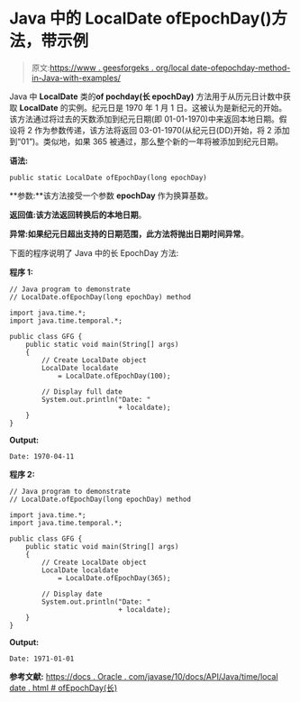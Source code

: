 # Java 中的 LocalDate ofEpochDay()方法，带示例

> 原文:[https://www . geesforgeks . org/local date-ofepochday-method-in-Java-with-examples/](https://www.geeksforgeeks.org/localdate-ofepochday-method-in-java-with-examples/)

Java 中 **LocalDate** 类的**of pochday(长 epochDay)** 方法用于从历元日计数中获取 **LocalDate** 的实例。纪元日是 1970 年 1 月 1 日。这被认为是新纪元的开始。该方法通过将过去的天数添加到纪元日期(即 01-01-1970)中来返回本地日期。假设将 2 作为参数传递，该方法将返回 03-01-1970(从纪元日(DD)开始，将 2 添加到“01”)。类似地，如果 365 被通过，那么整个新的一年将被添加到纪元日期。

**语法:**

```
public static LocalDate ofEpochDay(long epochDay)

```

**参数:**该方法接受一个参数 **epochDay** 作为换算基数。

**返回值:**该方法返回转换后的**本地日期**。

**异常:**如果纪元日超出支持的日期范围，此方法将抛出**日期时间异常**。

下面的程序说明了 Java 中的长 EpochDay 方法:

**程序 1:**

```
// Java program to demonstrate
// LocalDate.ofEpochDay(long epochDay) method

import java.time.*;
import java.time.temporal.*;

public class GFG {
    public static void main(String[] args)
    {
        // Create LocalDate object
        LocalDate localdate
            = LocalDate.ofEpochDay(100);

        // Display full date
        System.out.println("Date: "
                           + localdate);
    }
}
```

**Output:**

```
Date: 1970-04-11

```

**程序 2:**

```
// Java program to demonstrate
// LocalDate.ofEpochDay(long epochDay) method

import java.time.*;
import java.time.temporal.*;

public class GFG {
    public static void main(String[] args)
    {
        // Create LocalDate object
        LocalDate localdate
            = LocalDate.ofEpochDay(365);

        // Display date
        System.out.println("Date: "
                           + localdate);
    }
}
```

**Output:**

```
Date: 1971-01-01

```

**参考文献:**
[https://docs . Oracle . com/javase/10/docs/API/Java/time/local date . html # ofEpochDay(长)](https://docs.oracle.com/javase/10/docs/api/java/time/LocalDate.html#ofEpochDay(long))
